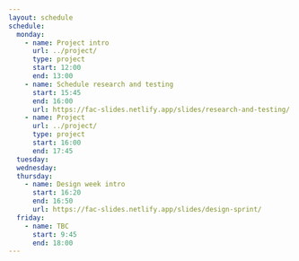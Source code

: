 ```yaml
---
layout: schedule
schedule:
  monday:
    - name: Project intro
      url: ../project/
      type: project
      start: 12:00
      end: 13:00
    - name: Schedule research and testing
      start: 15:45
      end: 16:00
      url: https://fac-slides.netlify.app/slides/research-and-testing/
    - name: Project
      url: ../project/
      type: project
      start: 16:00
      end: 17:45
  tuesday:
  wednesday:
  thursday:
    - name: Design week intro
      start: 16:20
      end: 16:50
      url: https://fac-slides.netlify.app/slides/design-sprint/
  friday:
    - name: TBC
      start: 9:45
      end: 18:00
---
```

